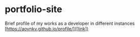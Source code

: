 # portfolio-site
Brief profile of my works as a developer in different instances
[https://aovnkv.github.io/profile/]([link])
